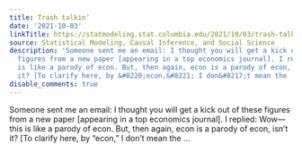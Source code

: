 ```yaml
---
title: Trash talkin’
date: '2021-10-03'
linkTitle: https://statmodeling.stat.columbia.edu/2021/10/03/trash-talkin/
source: Statistical Modeling, Causal Inference, and Social Science
description: 'Someone sent me an email: I thought you will get a kick out of these
  figures from a new paper [appearing in a top economics journal]. I replied: Wow&#8212;this
  is like a parody of econ. But, then again, econ is a parody of econ, isn&#8217;t
  it? [To clarify here, by &#8220;econ,&#8221; I don&#8217;t mean the ...'
disable_comments: true
---
```

Someone sent me an email: I thought you will get a kick out of these figures from a new paper [appearing in a top economics journal]. I replied: Wow&#8212;this is like a parody of econ. But, then again, econ is a parody of econ, isn&#8217;t it? [To clarify here, by &#8220;econ,&#8221; I don&#8217;t mean the ...